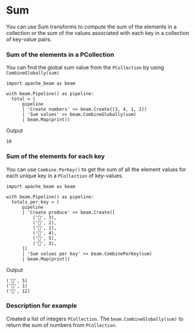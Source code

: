 # Sum

You can use Sum transforms to compute the sum of the elements in a collection or the sum of the values associated with each key in a collection of key-value pairs.

### Sum of the elements in a PCollection

You can find the global sum value from the ```PCollection``` by using ```CombineGlobally(sum)```

```
import apache_beam as beam

with beam.Pipeline() as pipeline:
  total = (
      pipeline
      | 'Create numbers' >> beam.Create([3, 4, 1, 2])
      | 'Sum values' >> beam.CombineGlobally(sum)
      | beam.Map(print))
```

Output

```
10
```

### Sum of the elements for each key

You can use ```Combine.PerKey()``` to get the sum of all the element values for each unique key in a ```PCollection``` of key-values.

```
import apache_beam as beam

with beam.Pipeline() as pipeline:
  totals_per_key = (
      pipeline
      | 'Create produce' >> beam.Create([
          ('🥕', 3),
          ('🥕', 2),
          ('🍆', 1),
          ('🍅', 4),
          ('🍅', 5),
          ('🍅', 3),
      ])
      | 'Sum values per key' >> beam.CombinePerKey(sum)
      | beam.Map(print))
```

Output
```
('🥕', 5)
('🍆', 1)
('🍅', 12)
```

### Description for example

Created a list of integers ```PCollection```. The ```beam.CombineGlobally(sum)``` to return the sum of numbers from `PCollection`.